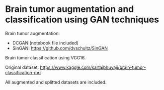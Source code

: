# Brain tumor augmentation and classification using GAN techniques

Brain tumor augmentation:
- DCGAN (notebook file included)
- SinGAN: https://github.com/dvschultz/SinGAN

Brain tumor classification using VGG16.

Original dataset: https://www.kaggle.com/sartajbhuvaji/brain-tumor-classification-mri

All augmented and splitted datasets are included.

